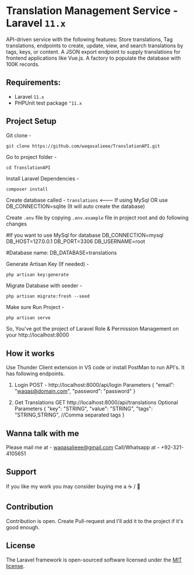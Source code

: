 # Translation Management Service - Laravel `11.x`

API-driven service with the following features: 
Store translations, Tag translations, endpoints to create, update, view, and search translations by tags, keys, or content. 
A JSON export endpoint to supply translations for frontend applications like Vue.js. 
A factory to populate the database with 100K records.

## Requirements:
- Laravel `11.x`
- PHPUnit test package `^11.x`

## Project Setup
Git clone -
```console
git clone https://github.com/waqasalieee/TranslationAPI.git
```

Go to project folder -
```console
cd TranslationAPI
```

Install Laravel Dependencies -
```console
composer install
```

Create database called - `translations`   <--- If using MySql
 OR use DB_CONNECTION=sqlite (It will auto create the database)

Create `.env` file by copying `.env.example` file in project root and do following changes

#If you want to use MySql for database
DB_CONNECTION=mysql
DB_HOST=127.0.0.1
DB_PORT=3306
DB_USERNAME=root

#Database name: 
DB_DATABASE=translations


Generate Artisan Key (If needed) -
```console
php artisan key:generate
```

Migrate Database with seeder -
```console
php artisan migrate:fresh --seed
```

Make sure 
Run Project -
```php
php artisan serve
```

So, You've got the project of Laravel Role & Permission Management on your http://localhost:8000

## How it works
Use Thunder Client extension in VS code or install PostMan to run API's.
It has following endpoints.

1. Login
POST - http://localhost:8000/api/login
Parameters
{
    "email": "waqas@domain.com",
    "password": "password"
}

2. Get Translations
GET http://localhost:8000/api/translations
Optional Parameters
{
    "key": "STRING",
    "value": "STRING",
    "tags": "STRING,STRING",  //Comma separated tags
}

## Wanna talk with me
Please mail me at - waqasalieee@gmail.com
Call/Whatsapp at - +92-321-4105651

## Support
If you like my work you may consider buying me a ☕ / 🍕

## Contribution
Contribution is open. Create Pull-request and I'll add it to the project if it's good enough.

## License
The Laravel framework is open-sourced software licensed under the [MIT license](https://opensource.org/licenses/MIT).
